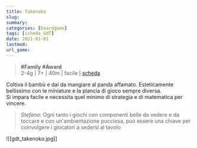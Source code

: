 ```yaml
---
title: Takenoko
slug: 
summary: 
categories: [boardgame]
tags: [scheda_GdT]
date: 2021-01-01
lastmod: 
url_game: 
---
```

> **#Family #Award**  
> 2-4g | 7+ | 40m | facile | [scheda](https://www.boardgamegeek.com/boardgame/70919/takenoko)  

Coltiva il bambù e dai da mangiare al panda affamato.
Esteticamente bellissimo con le miniature e la plancia di gioco sempre diversa.  
Si impara facile e necessita quel minimo di strategia e di matematica per vincere.

> *Stefano:*
> Ogni tanto i giochi con componenti belle da vedere e da toccare e con un'ambientazione pucciosa, può essere una chiave per coinvolgere i giocatori a sedersi al tavolo

![[gdt_takenoko.jpg]]

